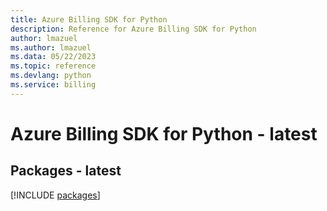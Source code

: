 ```yaml
---
title: Azure Billing SDK for Python
description: Reference for Azure Billing SDK for Python
author: lmazuel
ms.author: lmazuel
ms.data: 05/22/2023
ms.topic: reference
ms.devlang: python
ms.service: billing
---
```

# Azure Billing SDK for Python - latest
## Packages - latest
[!INCLUDE [packages](billing-index.md)]